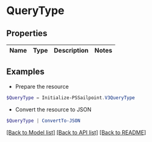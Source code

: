 # QueryType
## Properties

Name | Type | Description | Notes
------------ | ------------- | ------------- | -------------

## Examples

- Prepare the resource
```powershell
$QueryType = Initialize-PSSailpoint.V3QueryType 
```

- Convert the resource to JSON
```powershell
$QueryType | ConvertTo-JSON
```

[[Back to Model list]](../README.md#documentation-for-models) [[Back to API list]](../README.md#documentation-for-api-endpoints) [[Back to README]](../README.md)

